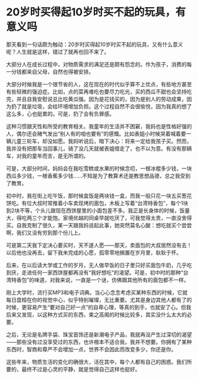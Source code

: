 # 20岁时买得起10岁时买不起的玩具，有意义吗

那天看到一句话颇为触动：20岁时买得起10岁时买不起的玩具，又有什么意义呢？人生就是这样，错过了就再也回不来了。 

大部分人在成长过程中，对物质需求的满足还是颇有怨念的。作为孩子，消费的每一分钱都来自父母，自然也得被安排。 

大部分时候我是一个很节省的人，这在现在的时代似乎算不上优点，有些地方甚至有些轻微的强迫症。比如，点的菜再难吃也要尽力吃光，买的西瓜不甜也会坚持吃完，并且自我安慰说总比吃黄瓜强。因为是花钱买的，因为是别人的劳动成果，因为扔了就是垃圾，会给环境增加负担。这个过程自然不会很愉悦，因为我真的想了这么多，心也挺累的。可是，扔了会有负罪感。 

这种习惯跟天性和所受的教育相关。我童年的生活并不困窘，我妈也是性格好强的人，偶尔还会赌气发出“别人有的咱也要有”的感慨。比如表姐小时候哭着喊着要一辆儿童三轮车，却没如愿。我妈听说后，暗下决心：将来一定给我孩子买。然而，我并没有把那车当回事儿，骑了没几天就被表姐借走了，也不以为意。有没有那辆车，对我的童年而言，是无所谓的。 

可是，大部分时间，妈妈会在我吃雪糕或水果的时候念叨，一根冰棍多少钱，一块西瓜多少钱，一根香蕉多少钱……不知是为了教算术还是教思想品德，总之我受到了教育。 

初中时，我在街上吃午饭，那时候盒饭是两块钱一盒，而我一般只花一块五买葱花饼吃。有位大叔时常推着小车卖现烤的面包，木板上写着“台湾特香包”，每个1块到2块不等，个头儿跟现在西饼屋里的小面包差不多。我正是长身体的时候，饭量大，得吃两三个才能饱。家境优越的同桌早就吃厌了，可我觉得太贵，一直没舍得买。自我克制了很久，某一天跟我妈说起此事，她突然莫名心酸：想吃就买个尝尝啊，我们又没有穷到那个份儿上。 

可是第二天我下定决心要买时，天不遂人愿——那天，卖面包的大叔居然没有去！以后他也没再去，留下我未完成的心愿，孤零零地搁置在岁月里，耿耿于怀。 

后来，在以后读大学或工作的岁月，无人做早饭的日子里只好买面包牛奶，几乎吃到厌，走进任何一家西饼屋都再没有“我好想吃”的渴望。可是，初中时的那种“台湾特香包”的味道，对我来说，一直是一个谜，仿佛跟其他所有的面包都不一样。 

刚上大学时，流行买MP3和电子词典。当心心念念考虑买某种东西的时候，它就每日盘桓在你的视觉中心，似乎特别璀璨，无比重要。尤其是身边其他人都有了的时候，更容易产生“要对自己好一点”的自卑心理，等真的到手，也就安了心。但我后来又发现，以这种方式买的东西，束之高阁的时候比较多，其实没什么太大的必要。 

之后，无论是名牌手袋、珠宝首饰还是新潮电子产品，我就再没产生过深切的渴望——那些没有过没享受过的东西，也许根本不适合我，我并不想要。你拥有了某种东西时，智商和尊严不会增加一点，世界不会因此而改变多少，你还是你。 

这些年来，物质生活的变化的确很大，活在其中，每个人都有自己的困惑。我们所要的，最终不过是心灵的平静，就是觉得自己这样也挺好。
